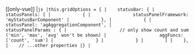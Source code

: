 [[only-vue]]
|```js
|this.gridOptions = {
|    statusBar: {
|        statusPanels: [
|            {
|                statusPanelFramework: 'myStatusBarComponent'
|            },
|            {
|                statusPanel: 'agAggregationComponent',
|                statusPanelParams : {
|                    // only show count and sum ('min', 'max', 'avg' won't be shown)
|                    aggFuncs: ['count', 'sum']
|                }
|            }
|        ]
|    },
|    // ...other properties
|}
|```
